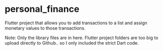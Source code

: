 # personal_finance

Flutter project that allows you to add transactions to a list and assign monetary values to those transactions. 

Note: Only the library files are in here. Flutter project folders are too big to upload directly to Github.. so I only included the strict Dart code.

